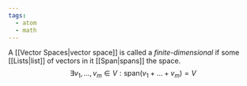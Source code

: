 ```yaml
---
tags:
  - atom
  - math
---
```

A [[Vector Spaces|vector space]] is called a *finite-dimensional* if some [[Lists|list]] of vectors in it [[Span|spans]] the space.
$$ \exists v_1, \dots, v_m \in V : \text{span}(v_1 + \dots + v_m) = V $$
